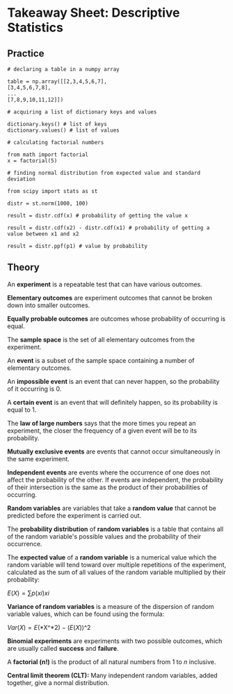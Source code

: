 # Takeaway Sheet: Descriptive Statistics

## Practice

```
# declaring a table in a numpy array

table = np.array([[2,3,4,5,6,7], 
[3,4,5,6,7,8], 
...
[7,8,9,10,11,12]])

# acquiring a list of dictionary keys and values

dictionary.keys() # list of keys
dictionary.values() # list of values

# calculating factorial numbers

from math import factorial
x = factorial(5)

# finding normal distribution from expected value and standard deviation

from scipy import stats as st

distr = st.norm(1000, 100) 

result = distr.cdf(x) # probability of getting the value x 

result = distr.cdf(x2) - distr.cdf(x1) # probability of getting a value between x1 and x2

result = distr.ppf(p1) # value by probability
```

## Theory

An **experiment** is a repeatable test that can have various outcomes.

**Elementary outcomes** are experiment outcomes that cannot be broken down into smaller outcomes.

**Equally probable outcomes** are outcomes whose probability of occurring is equal.

The **sample space** is the set of all elementary outcomes from the experiment.

An **event** is a subset of the sample space containing a number of elementary outcomes.

An **impossible event** is an event that can never happen, so the probability of it occurring is 0.

A **certain event** is an event that will definitely happen, so its probability is equal to 1.

The **law of large numbers** says that the more times you repeat an experiment, the closer the frequency of a given event will be to its probability.

**Mutually exclusive events** are events that cannot occur simultaneously in the same experiment.

**Independent events** are events where the occurrence of one does not affect the probability of the other. If events are independent, the probability of their intersection is the same as the product of their probabilities of occurring.

**Random variables** are variables that take a **random value** that cannot be predicted before the experiment is carried out.

The **probability distribution** of **random variables** is a table that contains all of the random variable's possible values and the probability of their occurrence.

The **expected value** of a **random variable** is a numerical value which the random variable will tend toward over multiple repetitions of the experiment, calculated as the sum of all values of the random variable multiplied by their probability:

*E*(*X*) = ∑*p*(*xi*)*xi*

**Variance of random variables** is a measure of the dispersion of random variable values, which can be found using the formula:

*Var*(*X*) = *E*(*X^*2) − (*E*(*X*))^2

**Binomial experiments** are experiments with two possible outcomes, which are usually called **success** and **failure**.

A **factorial (n!)** is the product of all natural numbers from 1 to *n* inclusive.

**Central limit theorem (CLT):** Many independent random variables, added together, give a normal distribution.